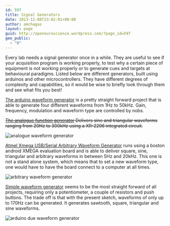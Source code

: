 ```yaml
---
id: 597
title: Signal Generators
date: 2013-12-08T23:02:01+00:00
author: amchagas
layout: page
guid: http://openeuroscience.wordpress.com/?page_id=597
geo_public:
  - "0"
---
```

Every lab needs a signal generator once in a while. They are useful to see if your acquisition program is working properly, to test why a certain piece of equipment is not working properly or to generate cues and targets at behavioural paradigms. Listed below are different generators, built using arduinos and other microcontrollers. They have different degrees of complexity and capabilities, so it would be wise to briefly look through them and see what fits you best!

[The arduino waveform generator](http://www.instructables.com/id/Arduino-Waveform-Generator/) is a pretty straight forward project that is able to generate four different waveforms from 1Hz to 50kHz. Gain, frequency, modulation and waveform type are controlled by nobs.
  
<span class="embed-youtube" style="text-align:center; display: block;"></span>

<del><a href="http://www.instructables.com/id/Analogue-Function-Generator/">The analogue function generator</a> Delivers sine and triangular waveforms ranging from 20Hz to 300kHz using a XR-2206 integrated circuit.</del>
  
<img src="https://i1.wp.com/www.instructables.com/files/deriv/FX5/EQ2U/HAQ39476/FX5EQ2UHAQ39476.LARGE.jpg?w=800" alt="analogue waveform generator" data-recalc-dims="1" />

[Atmel Xmega USB/Serial Arbitrary Waveform Generator](http://www.instructables.com/id/Atmel-Xmega-USBSerial-Arbitrary-Waveform-Generato/?ALLSTEPS) runs using a boston android XMEGA evaluation board and is able to deliver square, sine, triangular and arbitrary waveforms in between 5Hz and 20kHz. This one is not a stand alone system, which means that to set a new waveform type, one would have to have the board connect to a computer at all times.
  
<img src="https://i1.wp.com/www.instructables.com/files/deriv/FWF/PWX4/G79D44SM/FWFPWX4G79D44SM.LARGE.jpg?w=800" alt="arbitrary waveform generator" data-recalc-dims="1" />

[Simple waveform generator](http://arduino.cc/en/Tutorial/DueSimpleWaveformGenerator) seems to be the most straight forward of all projects, requiring only a potentiometer, a couple of resistors and push buttons. The trade off is that with the present sketch, waveforms of only up to 170Hz can be generated. It generates sawtooth, square, triangular and sine waveforms.
  
<img src="https://i0.wp.com/arduino.cc/en/uploads/Tutorial/DueSimpleWaveform_fritzing.png?w=800" alt="arduino due waveform generator" data-recalc-dims="1" />